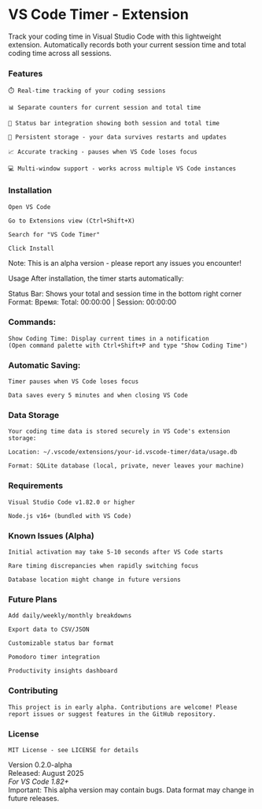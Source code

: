 # VS Code Timer - Extension

Track your coding time in Visual Studio Code with this lightweight extension. Automatically records both your current session time and total coding time across all sessions.

### Features
    ⏱️ Real-time tracking of your coding sessions

    📊 Separate counters for current session and total time

    📍 Status bar integration showing both session and total time

    💾 Persistent storage - your data survives restarts and updates

    📈 Accurate tracking - pauses when VS Code loses focus

    💻 Multi-window support - works across multiple VS Code instances

### Installation
    Open VS Code

    Go to Extensions view (Ctrl+Shift+X)

    Search for "VS Code Timer"

    Click Install

Note: This is an alpha version - please report any issues you encounter!

Usage
After installation, the timer starts automatically:

Status Bar: Shows your total and session time in the bottom right corner
Format: Время: Total: 00:00:00 | Session: 00:00:00

### Commands:

    Show Coding Time: Display current times in a notification
    (Open command palette with Ctrl+Shift+P and type "Show Coding Time")

### Automatic Saving:

    Timer pauses when VS Code loses focus

    Data saves every 5 minutes and when closing VS Code

### Data Storage
    Your coding time data is stored securely in VS Code's extension storage:

    Location: ~/.vscode/extensions/your-id.vscode-timer/data/usage.db

    Format: SQLite database (local, private, never leaves your machine)

### Requirements
    Visual Studio Code v1.82.0 or higher

    Node.js v16+ (bundled with VS Code)

### Known Issues (Alpha)
    Initial activation may take 5-10 seconds after VS Code starts

    Rare timing discrepancies when rapidly switching focus

    Database location might change in future versions

### Future Plans
    Add daily/weekly/monthly breakdowns

    Export data to CSV/JSON

    Customizable status bar format

    Pomodoro timer integration

    Productivity insights dashboard

### Contributing
    This project is in early alpha. Contributions are welcome! Please report issues or suggest features in the GitHub repository.

### License
    MIT License - see LICENSE for details

Version 0.2.0-alpha\
Released: August 2025\
*For VS Code 1.82+*\
Important: This alpha version may contain bugs. Data format may change in future releases.